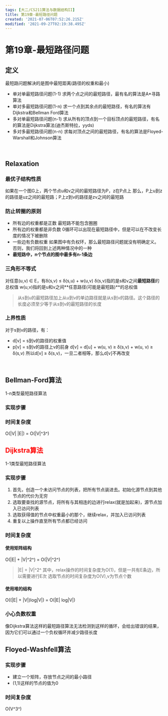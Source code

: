 ```yaml
---
tags: [大二/CS211算法与数据结构II]
title: 第19章-最短路径问题
created: '2021-07-06T07:52:26.215Z'
modified: '2021-09-27T02:19:38.495Z'
---
```


# 第19章-最短路径问题

## 定义
最短路问题解决的是图中最短距离(路径的权重和最小)
- 单对单最短路径问题(1-1)
求两个点之间的最短路径，最有名的算法是A*寻路算法
- 单对多最短路径问题(1-n)
求一个点到其余点的最短路径，有名的算法有Dijkstra和Bellman Ford算法
- 多对单最短路径问题(n-1)
求从所有的顶点到一个目标顶点的最短路径，有名的算法是Dijkstra算法(迪杰斯特拉，yyds)
- 多对多最短路径问题(n-n)
求每对顶点之间的最短路径，有名的算法是Floyed-Warshall和Johnson算法
<br>

## Relaxation
### 最优子结构性质
如果在一个图G上，两个节点u和v之间的最短路径为P，z在P点上
那么，P上u到z的路径是uz之间的最短路；P上z到v的路径是zv之间的最短路

### 防止转圈的原则
- 所有边的权重都是正数
最短路不能包含圈圈
- 所有边的权重都是非负数
0循环可以出现在最短路径中，但是可以在不改变长度的情况下被删除
- 一些边有负数权重
如果图中有负权环，那么最短路径问题就没有明确定义。
否则，我们将回到上述两种情况中的一种
- **最短路中，n个节点的图中最多有n-1条边**

### 三角形不等式
对任意(u,v) ∈ E，有δ(s,v) ≤ δ(s,u) + w(u,v)
δ(s,v)指的是s和v之间**最短路径**的总权值
w(u,v)指的是u和v之间**任意路径(可能是最短路)**的总权值
> 从s到u的最短路径加上从u到v的单边路径就是从s到v的路径。这个路径的长度必须至少等于从s到v的最短路径的长度

### 上界性质
对于s到v的路径，有：
- d[v] = s到v的路径的权重值
- p[v] = s到v的路径上v的前身
d[v] = d[u] + w(u, v) ≥ δ(s,v) + w(u, v) ≥ δ(s,v)
所以d[v] ≥ δ(s,v)，一旦二者相等，那么d[v]不再改变
<br>

## Bellman-Ford算法
1-n类型最短路径算法
### 实现步骤

### 时间复杂度
O(|V| |E|) = O(|V|^3^)




## <font color="red">Dijkstra算法</font>
1-1类型最短路径算法
### 实现步骤
1. 首先，创造一个未访问节点的列表，把所有节点装进去。初始化源节点到其他节点的代价为无穷
2. 选取要查找的源节点，将所有与其相连的边进行relax(就是加起来)，源节点加入已访问列表
3. 选取获得值的节点中权重最小的那个，继续relax，并加入已访问列表
4. 重复以上操作直至所有节点都已经访问

### 时间复杂度
#### 使用矩阵结构
O(|E| + |V|^2^) = O(|V|^2^) 
> |E| = |V|^2^
其中，relax操作的时间复杂度为O(1)，但是一共有E条边，所以需要进行E次
选取节点的时间复杂度为O(V),v为节点个数

#### 使用堆的结构
O((|E| + |V|)log|V|) = O(|E| log|V|) 

### 小心负数权重
像Dijkstra算法这样的最短路径算法无法检测到这样的循环，会给出错误的结果，因为它们可以通过一个负权循环并减少路径长度


## Floyed-Washfell算法
### 实现步骤
- 建立一个矩阵，存放节点之间的最小路径
- (1,1)这样的节点的值为0

### 时间复杂度
O(V^3^)


